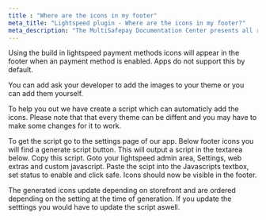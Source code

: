 ```yaml
---
title : "Where are the icons in my footer"
meta_title: "Lightspeed plugin - Where are the icons in my footer?"
meta_description: "The MultiSafepay Documentation Center presents all relevant information about our Plugins and API. You can also find support pages for Payment Methods, Tools and General Questions as well as the contact details of our Support and Integration Teams."
---
```


Using the build in lightspeed payment methods icons will appear in the footer when an payment method is enabled. Apps do not support this by default.

You can add ask your developer to add the images to your theme or you can add them yourself.

To help you out we have create a script which can automaticly add the icons. Please note that that every theme can be diffent and you may have to make some changes for it to work.

To get the script go to the settings page of our app. Below footer icons you will find a generate script button. This will output a script in the textarea below. Copy this script. 
Goto your lightspeed admin area, Settings, web extras and custom javascript. Paste the scipt into the Javascripts textbox, set status to enable and click safe. Icons should now be visible in the footer.

The generated icons update depending on storefront and are ordered depending on the setting at the time of generation. If you update the setttings you would have to update the script aswell.